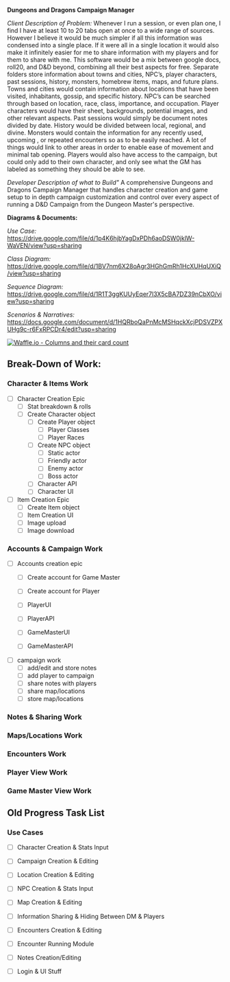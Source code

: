 **Dungeons and Dragons Campaign Manager**

*Client Description of Problem:*
Whenever I run a session, or even plan one, I find I have at least 10 to 20 tabs open at once to a wide range of sources. However I believe it would be much simpler if all this information was condensed into a single place. If it were all in a single location it would also make it infinitely easier for me to share information with my players and for them to share with me. This software would be a mix between google docs, roll20, and D&D beyond, combining all their best aspects for free. Separate folders store information about towns and cities, NPC’s, player characters, past sessions, history, monsters, homebrew items, maps, and future plans. Towns and cities would contain information about locations that have been visited, inhabitants, gossip, and specific history. NPC’s can be searched through based on location, race, class, importance, and occupation. Player characters would have their sheet, backgrounds, potential images, and other relevant aspects. Past sessions would simply be document notes divided by date. History would be divided between local, regional, and divine. Monsters would contain the information for any recently used, upcoming , or repeated encounters so as to be easily reached. A lot of things would link to other areas in order to enable ease of movement and minimal tab opening. Players would also have access to the campaign, but could only add to their own character, and only see what the GM has labeled as something they should be able to see.

*Developer Description of what to Build"*
A comprehensive Dungeons and Dragons Campaign Manager that handles character creation and game setup to in depth campaign customization and control over every aspect of running a D&D Campaign from the Dungeon Master's perspective. 

**Diagrams & Documents:**


*Use Case:* https://drive.google.com/file/d/1p4K6hjbYagDxPDh6aoDSW0jklW-WaVEN/view?usp=sharing

*Class Diagram:* https://drive.google.com/file/d/1BV7nm6X28oAgr3HGhGmRh1HcXUHqUXiQ/view?usp=sharing

*Sequence Diagram:* https://drive.google.com/file/d/1R1T3ggKUUyEqer7l3X5cBA7DZ39nCbXO/view?usp=sharing

*Scenarios & Narratives:* https://docs.google.com/document/d/1HQRboQaPnMcMSHqckXcjPDSVZPXUHg9c-r6FxRPCDr4/edit?usp=sharing

[![Waffle.io - Columns and their card count](https://badge.waffle.io/ithaca-comp-345/Game_Masters_Friend.svg?columns=all)](https://waffle.io/ithaca-comp-345/Game_Masters_Friend)

## Break-Down of Work:
### Character & Items Work
* [ ] Character Creation Epic
  * [ ] Stat breakdown & rolls
  * [ ] Create Character object
    * [ ] Create Player object
      * [ ] Player Classes
      * [ ] Player Races
    * [ ] Create NPC object
      * [ ] Static actor
      * [ ] Friendly actor
      * [ ] Enemy actor
      * [ ] Boss actor
    * [ ] Character API
    * [ ] Character UI
    
* [ ] Item Creation Epic
  * [ ] Create Item object
  * [ ] Item Creation UI
  * [ ] Image upload
  * [ ] Image download

### Accounts & Campaign Work
* [ ] Accounts creation epic
  * [ ]  Create account for Game Master
  * [ ]  Create account for Player
  * [ ]  PlayerUI
  * [ ]  PlayerAPI
  * [ ]  GameMasterUI
  * [ ]  GameMasterAPI
  
  
* [ ] campaign work
    * [ ] add/edit and store notes 
    * [ ] add player to campaign
    * [ ] share notes with players
    * [ ] share map/locations
    * [ ] store map/locations

### Notes & Sharing Work

### Maps/Locations Work

### Encounters Work

### Player View Work

### Game Master View Work


## Old Progress Task List
### Use Cases
* [ ] Character Creation & Stats Input
* [ ] Campaign Creation & Editing
* [ ] Location Creation & Editing
* [ ] NPC Creation & Stats Input
* [ ] Map Creation & Editing
* [ ] Information Sharing & Hiding Between DM & Players
* [ ] Encounters Creation & Editing
* [ ] Encounter Running Module
* [ ] Notes Creation/Editing
* [ ] Login & UI Stuff

